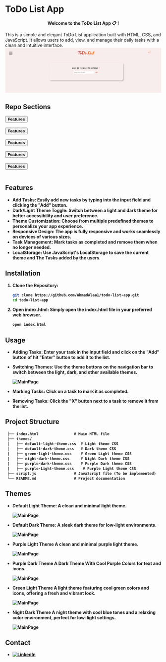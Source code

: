 
# ToDo List App 
<p align="center"><b>Welcome to the ToDo List App 📋 !</b></p>

This is a simple and elegant ToDo List application built with HTML, CSS, and JavaScript. It allows users to add, view, and manage their daily tasks with a clean and intuitive interface.
![MainPage](screenshots/main_page.png)
## Repo Sections
<a href="https://github.com/AhmadAlaa1/ToDo_App/README.md#features" style="text-decoration:none">
    <button><b>Features<b></button>
</a>
<br><br>
<a href="https://github.com/AhmadAlaa1/ToDo_App/README.md#installation" style="text-decoration:none">
    <button><b>Features<b></button>
</a>
<br><br>
<a href="https://github.com/AhmadAlaa1/ToDo_App/README.md#usage" style="text-decoration:none">
    <button><b>Features<b></button>
</a>
<br><br>
<a href="https://github.com/AhmadAlaa1/ToDo_App/README.md#project-strucutre" style="text-decoration:none">
    <button><b>Features<b></button>
</a>
<br><br>
<a href="https://github.com/AhmadAlaa1/ToDo_App/README.md#themes" style="text-decoration:none">
    <button><b>Features<b></button>
</a>
<br><br>

## Features

- **Add Tasks**: Easily add new tasks by typing into the input field and clicking the "Add" button.
- **Dark/Light Theme Toggle**: Switch between a light and dark theme for better accessibility and user preference.
- **Theme Customization**: Choose from multiple predefined themes to personalize your app experience.
- **Responsive Design**: The app is fully responsive and works seamlessly on devices of various sizes.
- **Task Management**: Mark tasks as completed and remove them when no longer needed.
- **LocalStorage**: Use JavaScript's LocalStorage to save the current theme and The Tasks added by the users.

## Installation

1. **Clone the Repository:**

   ```bash
   git clone https://github.com/AhmadAlaa1/todo-list-app.git
   cd todo-list-app

2. **Open index.html:**
  Simply open the index.html file in your preferred web browser.
   ```bash
   open index.html

## Usage

- **Adding Tasks:** Enter your task in the input field and click on the "Add" button of hit "Enter" button to add it to the list.
- **Switching Themes:** Use the theme buttons on the navigation bar to switch between the light, dark, and other available themes.

  ![MainPage](screenshots/theme_menu.png)
  
- **Marking Tasks:** Click on a task to mark it as completed.
- **Removing Tasks:** Click the "X" button next to a task to remove it from the list.

## Project Structure
   
     ├── index.html                # Main HTML file
     ├── themes/
     │   ├── default-light-theme.css  # Light theme CSS
     │   ├── default-dark-theme.css   # Dark theme CSS
     |   ├── green-light-theme.css    # Green Light theme CSS
     |   ├── night-dark-theme.css     # Night Dark theme CSS
     |   ├── purple-dark-theme.css    # Purple Dark theme CSS
     |   ├── purple-Light-theme.css    # Purple Light theme CSS
     ├── script.js                 # JavaScript file (To be implemented)
     └── README.md                 # Project documentation

## Themes
- **Default Light Theme:** A clean and minimal light theme.

  ![MainPage](screenshots/default_light.png)
  
- **Default Dark Theme:** A sleek dark theme for low-light environments.
  
  ![MainPage](screenshots/dark_theme.png)
  
- **Purple Light Theme** A clean and minimal purple light theme.
  
  ![MainPage](screenshots/purple_light_theme.png)
  
- **Purple Dark Theme** A Dark Theme With Cool Purple Colors for text and icons.
  
  ![MainPage](screenshots/purple_dark_theme.png)
  
- **Green Light Theme** A light theme featuring cool green colors and icons, offering a fresh and vibrant look.
  
  ![MainPage](screenshots/green_theme.png)
  
- **Night Dark Theme** A night theme with cool blue tones and a relaxing color environment, perfect for low-light settings.
  
  ![MainPage](screenshots/night_mode.png)

## Contact
- [![LinkedIn](https://img.shields.io/badge/-LinkedIn-0077B5?style=flat-square&logo=linkedin&logoColor=white)](https://www.linkedin.com/in/ahmad-alaa-3b4b582a4/)

